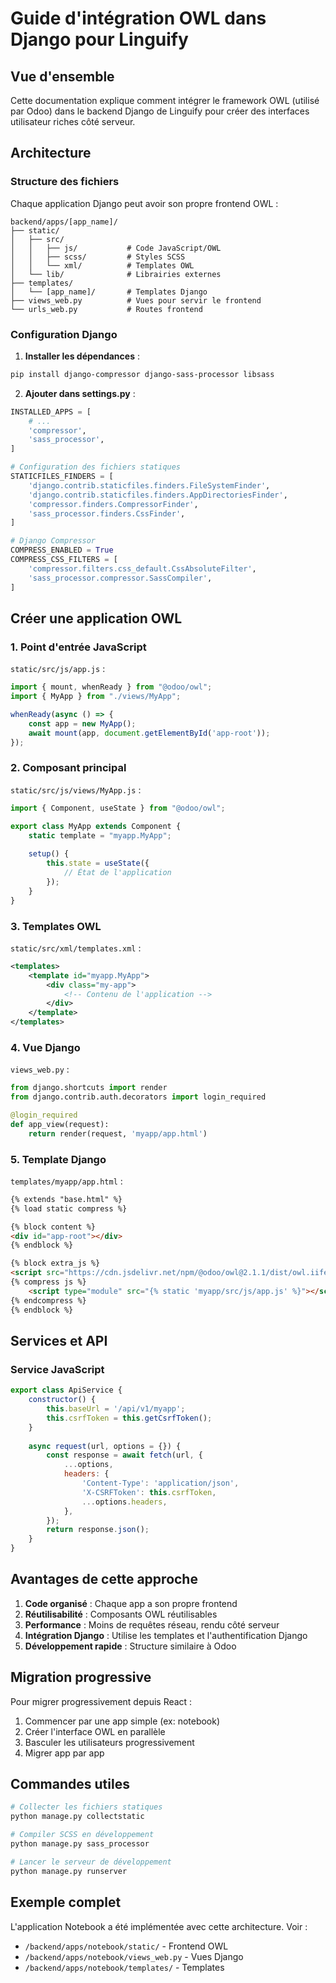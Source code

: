 # Guide d'intégration OWL dans Django pour Linguify

## Vue d'ensemble

Cette documentation explique comment intégrer le framework OWL (utilisé par Odoo) dans le backend Django de Linguify pour créer des interfaces utilisateur riches côté serveur.

## Architecture

### Structure des fichiers

Chaque application Django peut avoir son propre frontend OWL :

```
backend/apps/[app_name]/
├── static/
│   ├── src/
│   │   ├── js/           # Code JavaScript/OWL
│   │   ├── scss/         # Styles SCSS
│   │   └── xml/          # Templates OWL
│   └── lib/              # Librairies externes
├── templates/
│   └── [app_name]/       # Templates Django
├── views_web.py          # Vues pour servir le frontend
└── urls_web.py           # Routes frontend
```

### Configuration Django

1. **Installer les dépendances** :
```bash
pip install django-compressor django-sass-processor libsass
```

2. **Ajouter dans settings.py** :
```python
INSTALLED_APPS = [
    # ...
    'compressor',
    'sass_processor',
]

# Configuration des fichiers statiques
STATICFILES_FINDERS = [
    'django.contrib.staticfiles.finders.FileSystemFinder',
    'django.contrib.staticfiles.finders.AppDirectoriesFinder',
    'compressor.finders.CompressorFinder',
    'sass_processor.finders.CssFinder',
]

# Django Compressor
COMPRESS_ENABLED = True
COMPRESS_CSS_FILTERS = [
    'compressor.filters.css_default.CssAbsoluteFilter',
    'sass_processor.compressor.SassCompiler',
]
```

## Créer une application OWL

### 1. Point d'entrée JavaScript

`static/src/js/app.js` :
```javascript
import { mount, whenReady } from "@odoo/owl";
import { MyApp } from "./views/MyApp";

whenReady(async () => {
    const app = new MyApp();
    await mount(app, document.getElementById('app-root'));
});
```

### 2. Composant principal

`static/src/js/views/MyApp.js` :
```javascript
import { Component, useState } from "@odoo/owl";

export class MyApp extends Component {
    static template = "myapp.MyApp";
    
    setup() {
        this.state = useState({
            // État de l'application
        });
    }
}
```

### 3. Templates OWL

`static/src/xml/templates.xml` :
```xml
<templates>
    <template id="myapp.MyApp">
        <div class="my-app">
            <!-- Contenu de l'application -->
        </div>
    </template>
</templates>
```

### 4. Vue Django

`views_web.py` :
```python
from django.shortcuts import render
from django.contrib.auth.decorators import login_required

@login_required
def app_view(request):
    return render(request, 'myapp/app.html')
```

### 5. Template Django

`templates/myapp/app.html` :
```html
{% extends "base.html" %}
{% load static compress %}

{% block content %}
<div id="app-root"></div>
{% endblock %}

{% block extra_js %}
<script src="https://cdn.jsdelivr.net/npm/@odoo/owl@2.1.1/dist/owl.iife.js"></script>
{% compress js %}
    <script type="module" src="{% static 'myapp/src/js/app.js' %}"></script>
{% endcompress %}
{% endblock %}
```

## Services et API

### Service JavaScript

```javascript
export class ApiService {
    constructor() {
        this.baseUrl = '/api/v1/myapp';
        this.csrfToken = this.getCsrfToken();
    }
    
    async request(url, options = {}) {
        const response = await fetch(url, {
            ...options,
            headers: {
                'Content-Type': 'application/json',
                'X-CSRFToken': this.csrfToken,
                ...options.headers,
            },
        });
        return response.json();
    }
}
```

## Avantages de cette approche

1. **Code organisé** : Chaque app a son propre frontend
2. **Réutilisabilité** : Composants OWL réutilisables
3. **Performance** : Moins de requêtes réseau, rendu côté serveur
4. **Intégration Django** : Utilise les templates et l'authentification Django
5. **Développement rapide** : Structure similaire à Odoo

## Migration progressive

Pour migrer progressivement depuis React :

1. Commencer par une app simple (ex: notebook)
2. Créer l'interface OWL en parallèle
3. Basculer les utilisateurs progressivement
4. Migrer app par app

## Commandes utiles

```bash
# Collecter les fichiers statiques
python manage.py collectstatic

# Compiler SCSS en développement
python manage.py sass_processor

# Lancer le serveur de développement
python manage.py runserver
```

## Exemple complet

L'application Notebook a été implémentée avec cette architecture. Voir :
- `/backend/apps/notebook/static/` - Frontend OWL
- `/backend/apps/notebook/views_web.py` - Vues Django
- `/backend/apps/notebook/templates/` - Templates
